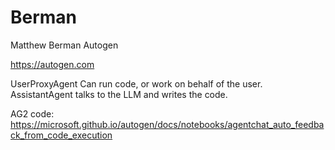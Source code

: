 # Berman
Matthew Berman Autogen

https://autogen.com

UserProxyAgent Can run code, or work on behalf of the user.
AssistantAgent talks to the LLM and writes the code.

AG2 code: https://microsoft.github.io/autogen/docs/notebooks/agentchat_auto_feedback_from_code_execution